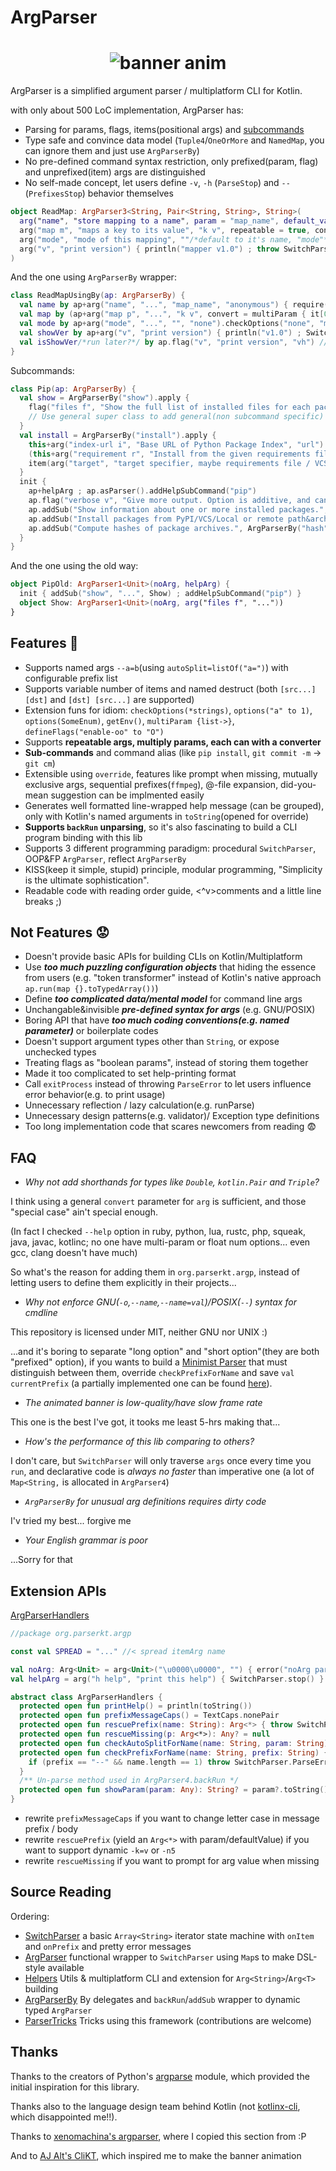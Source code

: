 # ArgParser

<h1 align="center">
  <img alt="banner anim" src="https://parserkt.github.io/resources/ArgParser_anim.gif" />
</h1>

ArgParser is a simplified argument parser / multiplatform CLI for Kotlin.

with only about 500 LoC implementation, ArgParser has:

- Parsing for params, flags, items(positional args) and [subcommands](src/commonMain/kotlin/org/parserkt/argp/ParserTricks.kt)
- Type safe and convince data model (`Tuple4`/`OneOrMore` and `NamedMap`, you can ignore them and just use `ArgParserBy`)
- No pre-defined command syntax restriction, only prefixed(param, flag) and unprefixed(item) args are distinguished
- No self-made concept, let users define `-v`, `-h` (`ParseStop`) and `--` (`PrefixesStop`) behavior themselves 

```kotlin
object ReadMap: ArgParser3<String, Pair<String, String>, String>(
  arg("name", "store mapping to a name", param = "map_name", default_value = "anonymous") { require(it.isNotBlank()) ; it },
  arg("map m", "maps a key to its value", "k v", repeatable = true, convert = multiParam { it[0] to it[1] }),
  arg("mode", "mode of this mapping", ""/*default to it's name, "mode"*/, "none").checkOptions("none", "mutable", "linked"),
  arg("v", "print version") { println("mapper v1.0") ; throw SwitchParser.ParseStop }
)
```

And the one using `ArgParserBy` wrapper:

```kotlin
class ReadMapUsingBy(ap: ArgParserBy) {
  val name by ap+arg("name", "...", "map_name", "anonymous") { require(it.isNotBlank()) ; it }
  val map by (ap+arg("map p", "...", "k v", convert = multiParam { it[0] to it[1] })).multiply { it.toMap() }
  val mode by ap+arg("mode", "...", "", "none").checkOptions("none", "mutable", "linked")
  val showVer by ap+arg("v", "print version") { println("v1.0") ; SwitchParser.stop() }//should not be accessed
  val isShowVer/*run later?*/ by ap.flag("v", "print version", "vh") // when 'h' in res.flags, item count/ordering checking are suppressed.
}
```

Subcommands:

```kotlin
class Pip(ap: ArgParserBy) {
  val show = ArgParserBy("show").apply {
    flag("files f", "Show the full list of installed files for each package.")
    // Use general super class to add general(non subcommand specific) options.
  }
  val install = ArgParserBy("install").apply {
    this+arg("index-url i", "Base URL of Python Package Index", "url")
    (this+arg("requirement r", "Install from the given requirements file.", "file")).multiply()
    item(arg("target", "target specifier, maybe requirements file / VCS / local / PyPI", "archive url/path"))
  }
  init {
    ap+helpArg ; ap.asParser().addHelpSubCommand("pip")
    ap.flag("verbose v", "Give more output. Option is additive, and can be used up to 3 times.") // then check "vvv" in flags, or count { it == "v" }.
    ap.addSub("Show information about one or more installed packages.", show)
    ap.addSub("Install packages from PyPI/VCS/Local or remote path&archives", install)
    ap.addSub("Compute hashes of package archives.", ArgParserBy("hash").apply { items(arg("...", "")) })
  }
}
```

And the one using the old way:

```kotlin
object PipOld: ArgParser1<Unit>(noArg, helpArg) {
  init { addSub("show", "...", Show) ; addHelpSubCommand("pip") }
  object Show: ArgParser1<Unit>(noArg, arg("files f", "..."))
}
```

## Features 🎁

+ Supports named args `--a=b`(using `autoSplit=listOf("a=")`) with configurable prefix list
+ Supports variable number of items and named destruct (both `[src...] [dst]` and `[dst] [src...]` are supported)
+ Extension funs for idiom: `checkOptions(*strings)`, `options("a" to 1)`, `options(SomeEnum)`, `getEnv()`, `multiParam {list->}`, `defineFlags("enable-oo" to "O")`
+ Supports __repeatable args, multiply params, each can with a converter__
+ __Sub-commands__ and command alias (like `pip install`, `git commit -m` -> `git cm`)
+ Extensible using `override`, features like prompt when missing, mutually exclusive args, sequential prefixes(`ffmpeg`), @-file expansion, did-you-mean suggestion can be implmented easily
+ Generates well formatted line-wrapped help message (can be grouped), only with Kotlin's named arguments in `toString`(opened for override)
+ __Supports `backRun` unparsing__, so it's also fascinating to build a CLI program binding with this lib
+ Supports 3 different programming paradigm: procedural `SwitchParser`, OOP&FP `ArgParser`, reflect `ArgParserBy`
+ KISS(keep it simple, stupid) principle, modular programming, "Simplicity is the ultimate sophistication".
+ Readable code with reading order guide, <^v>comments and a little line breaks ;)

## Not Features 😟

+ Doesn't provide basic APIs for building CLIs on Kotlin/Multiplatform
+ Use __*too much puzzling configuration objects*__ that hiding the essence from users (e.g. "token transformer" instead of Kotlin's native approach `ap.run(map {}.toTypedArray())`)
+ Define __*too complicated data/mental model*__ for command line args
+ Unchangable&invisible __*pre-defined syntax for args*__ (e.g. GNU/POSIX)
+ Boring API that have __*too much coding conventions(e.g. named parameter)*__ or boilerplate codes
+ Doesn't support argument types other than `String`, or expose unchecked types
+ Treating flags as "boolean params", instead of storing them together
+ Made it too complicated to set help-printing format
+ Call `exitProcess` instead of throwing `ParseError` to let users influence error behavior(e.g. to print usage)
+ Unnecessary reflection / lazy calculation(e.g. runParse)
+ Unnecessary design patterns(e.g. validator)/ Exception type definitions
+ Too long implementation code that scares newcomers from reading :fearful:

## FAQ

- _Why not add shorthands for types like `Double`, `kotlin.Pair` and `Triple`?_

I think using a general `convert` parameter for `arg` is sufficient, and those "special case" ain't special enough.

(In fact I checked `--help` option in ruby, python, lua, rustc, php, squeak, java, javac, kotlinc; no one have multi-param or float num options... even gcc, clang doesn't have much)

So what's the reason for adding them in `org.parserkt.argp`, instead of letting users to define them explicitly in their projects...

- _Why not enforce GNU(`-o`,`--name`,`--name=val`)/POSIX(`--`) syntax for cmdline_

This repository is licensed under MIT, neither GNU nor UNIX :)

...and it's boring to separate "long option" and "short option"(they are both "prefixed" option), if you wants to build a [Minimist Parser](https://github.com/substack/minimist)
that must distinguish between them, override `checkPrefixForName` and save `val currentPrefix`
 (a partially implemented one can be found [here](src/commonTest/kotlin/TheArgParserVersions.kt)).

- _The animated banner is low-quality/have slow frame rate_

This one is the best I've got, it tooks me least 5-hrs making that...

- _How's the performance of this lib comparing to others?_

I don't care, but `SwitchParser` will only traverse `args` once every time you `run`,
 and declarative code is _always no faster_ than imperative one (a lot of `Map<String,` is allocated in `ArgParser4`)

- _`ArgParserBy` for unusual arg definitions requires dirty code_

I'v tried my best... forgive me

- _Your English grammar is poor_

...Sorry for that

## Extension APIs

[ArgParserHandlers](src/commonMain/kotlin/org/parserkt/argp/ArgParser.kt#L46)

```kotlin
//package org.parserkt.argp

const val SPREAD = "..." //< spread itemArg name

val noArg: Arg<Unit> = arg<Unit>("\u0000\u0000", "") { error("noArg parsed") }
val helpArg = arg("h help", "print this help") { SwitchParser.stop() }

abstract class ArgParserHandlers {
  protected open fun printHelp() = println(toString())
  protected open fun prefixMessageCaps() = TextCaps.nonePair
  protected open fun rescuePrefix(name: String): Arg<*> { throw SwitchParser.ParseError("$name unknown") }
  protected open fun rescueMissing(p: Arg<*>): Any? = null
  protected open fun checkAutoSplitForName(name: String, param: String) {}
  protected open fun checkPrefixForName(name: String, prefix: String) {
    if (prefix == "--" && name.length == 1) throw SwitchParser.ParseError("single-char shorthand should like: -$name")
  }
  /** Un-parse method used in ArgParser4.backRun */
  protected open fun showParam(param: Any): String? = param?.toString() //<^ real implementation omitted
}
```

- rewrite `prefixMessageCaps` if you want to change letter case in message prefix / body
- rewrite `rescuePrefix` (yield an `Arg<*>` with param/defaultValue) if you want to support dynamic `-k=v` or `-n5`
- rewrite `rescueMissing` if you want to prompt for arg value when missing

## Source Reading

Ordering:

- [SwitchParser](src/commonMain/kotlin/org/parserkt/argp/SwitchParser.kt) a basic `Array<String>` iterator state machine with `onItem` and `onPrefix` and pretty error messages
- [ArgParser](src/commonMain/kotlin/org/parserkt/argp/ArgParser.kt) functional wrapper to `SwitchParser` using `Map`s to make DSL-style available
- [Helpers](src/commonMain/kotlin/org/parserkt/argp/Helpers.kt) Utils & multiplatform CLI and extension for `Arg<String>`/`Arg<T>` building
- [ArgParserBy](src/commonMain/kotlin/org/parserkt/argp/ArgParserBy.kt) By delegates and `backRun`/`addSub` wrapper to dynamic typed `ArgParser`
- [ParserTricks](src/commonMain/kotlin/org/parserkt/argp/ParserTricks.kt) Tricks using this framework (contributions are welcome)

## Thanks

Thanks to the creators of Python's [argparse](https://docs.python.org/3/library/argparse.html) module, which provided the initial inspiration for this library.

Thanks also to the language design team behind Kotlin (not [kotlinx-cli](https://github.com/Kotlin/kotlinx-cli), which disappointed me!!).

Thanks to [xenomachina's argparser](https://github.com/xenomachina/kotlin-argparser), where I copied this section from :P

And to [AJ Alt's CliKT](https://github.com/ajalt/clikt), which inspired me to make the banner animation
